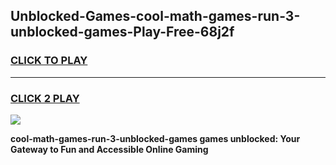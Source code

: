 
## Unblocked-Games-cool-math-games-run-3-unblocked-games-Play-Free-68j2f
<h3>
<a href="https://premium76.site?title=cool-math-games-run-3-unblocked-games&ref=09A">CLICK TO PLAY</a></h3>
<hr>

<h3>
<a href="https://premium76.site?title=cool-math-games-run-3-unblocked-games&ref=09A">CLICK 2 PLAY</a>
  
</h3>

<a href="https://premium76.site?title=cool-math-games-run-3-unblocked-games&ref=09A"><img src="https://clearcache.store/games.png"></a>


**cool-math-games-run-3-unblocked-games games unblocked: Your Gateway to Fun and Accessible Online Gaming**
